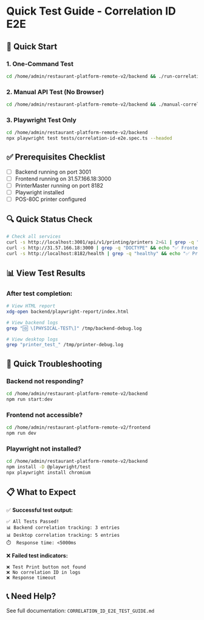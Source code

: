 # Quick Test Guide - Correlation ID E2E

## 🚀 Quick Start

### 1. One-Command Test
```bash
cd /home/admin/restaurant-platform-remote-v2/backend && ./run-correlation-test.sh
```

### 2. Manual API Test (No Browser)
```bash
cd /home/admin/restaurant-platform-remote-v2/backend && ./manual-correlation-test.sh
```

### 3. Playwright Test Only
```bash
cd /home/admin/restaurant-platform-remote-v2/backend
npx playwright test tests/correlation-id-e2e.spec.ts --headed
```

## ✅ Prerequisites Checklist

- [ ] Backend running on port 3001
- [ ] Frontend running on 31.57.166.18:3000
- [ ] PrinterMaster running on port 8182
- [ ] Playwright installed
- [ ] POS-80C printer configured

## 🔍 Quick Status Check

```bash
# Check all services
curl -s http://localhost:3001/api/v1/printing/printers 2>&1 | grep -q "Unauthorized" && echo "✅ Backend OK" || echo "❌ Backend DOWN"
curl -s http://31.57.166.18:3000 | grep -q "DOCTYPE" && echo "✅ Frontend OK" || echo "❌ Frontend DOWN"
curl -s http://localhost:8182/health | grep -q "healthy" && echo "✅ PrinterMaster OK" || echo "❌ PrinterMaster DOWN"
```

## 📊 View Test Results

### After test completion:
```bash
# View HTML report
xdg-open backend/playwright-report/index.html

# View backend logs
grep "🆔 \[PHYSICAL-TEST\]" /tmp/backend-debug.log

# View desktop logs
grep "printer_test_" /tmp/printer-debug.log
```

## 🐛 Quick Troubleshooting

### Backend not responding?
```bash
cd /home/admin/restaurant-platform-remote-v2/backend
npm run start:dev
```

### Frontend not accessible?
```bash
cd /home/admin/restaurant-platform-remote-v2/frontend
npm run dev
```

### Playwright not installed?
```bash
cd /home/admin/restaurant-platform-remote-v2/backend
npm install -D @playwright/test
npx playwright install chromium
```

## 📋 What to Expect

✅ **Successful test output:**
```
✅ All Tests Passed!
📊 Backend correlation tracking: 3 entries
📊 Desktop correlation tracking: 5 entries
⏱️  Response time: <5000ms
```

❌ **Failed test indicators:**
```
❌ Test Print button not found
❌ No correlation ID in logs
❌ Response timeout
```

## 📞 Need Help?

See full documentation: `CORRELATION_ID_E2E_TEST_GUIDE.md`
